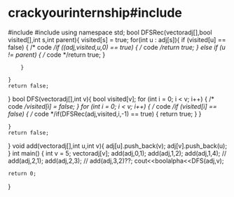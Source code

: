 # crackyourinternship#include<iostream>
#include<vector>
#include<queue>
using namespace std;
bool DFSRec(vector<int>adj[],bool visited[],int s,int parent){
    visited[s] = true;
    for(int u : adj[s]){
        if (visited[u] == false)
        {
            /* code */if ((adj,visited,u,0) == true)
            {
                /* code */return true;
            }
            else if (u != parent)
            {
                /* code */return true;
            }
            
        }
        
    }
    return false;
}
bool DFS(vector<int>adj[],int v){
    bool visited[v];
    for (int i = 0; i < v; i++)
    {
        /* code */visited[i] = false;
    }
    for (int i = 0; i < v; i++)
    {
        /* code */if (visited[i] == false)
        {
            /* code */if(DFSRec(adj,visited,i,-1) == true) {
                return true;
            }
        }
        
    }
    return false;
}
void add(vector<int>adj[],int u,int v){
    adj[u].push_back(v);
    adj[v].push_back(u);
}
int main()
{
    int v = 5;
    vector<int>adj[v];
    add(adj,0,1);
    add(adj,1,2);
    add(adj,1,4);
    // add(adj,2,1);
    add(adj,2,3);
    // add(adj,3,2)??;
cout<<boolalpha<<DFS(adj,v);

    return 0;
}
